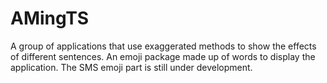# AMingTS
A group of applications that use exaggerated methods to show the effects of different sentences. An emoji package made up of words to display the application. The SMS emoji part is still under development.
